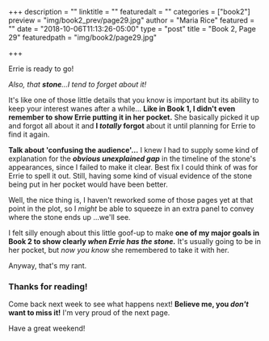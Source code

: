 +++
description = ""
linktitle = ""
featuredalt = ""
categories = ["book2"]
preview = "img/book2_prev/page29.jpg"
author = "Maria Rice"
featured = ""
date = "2018-10-06T11:13:26-05:00"
type = "post"
title = "Book 2, Page 29"
featuredpath = "img/book2/page29.jpg"

+++

Errie is ready to go!

_Also, that **stone**...I tend to forget about it!_ 

It's like one of those little details that you know is 
important but its ability to keep your interest wanes after 
a while... **Like in Book 1, I didn't even remember to show 
Errie putting it in her pocket.** She basically picked it up 
and forgot all about it and **I _totally_ forgot** about it 
until planning for Errie to find it again. 

**Talk about 'confusing the audience'...** I knew I had to 
supply some kind of explanation for the **_obvious unexplained 
gap_** in the timeline of the stone's appearances, since I 
failed to make it clear. Best fix I could think of was for 
Errie to spell it out. Still, having some kind of visual 
evidence of the stone being put in her pocket would have 
been better. 

Well, the nice thing is, I haven't reworked some of those 
pages yet at that point in the plot, so I _might_ be able to 
squeeze in an extra panel to convey where the stone ends up
...we'll see. 

I felt silly enough about this little goof-up to make **one 
of my major goals in Book 2 to show clearly _when Errie 
has the stone._** It's usually 
going to be in her pocket, but _now you know_ she remembered to 
take it with her. 

Anyway, that's my rant.

### Thanks for reading!

Come back next week to see what happens next! **Believe me, you 
_don't_ want to miss it!** I'm very proud of the next page. 

Have a great weekend!
